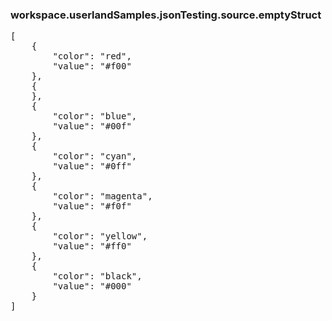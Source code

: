 ### workspace.userlandSamples.jsonTesting.source.emptyStruct
<pre>[	{		"color": "red",		"value": "#f00"	},	{	},	{		"color": "blue",		"value": "#00f"	},	{		"color": "cyan",		"value": "#0ff"	},	{		"color": "magenta",		"value": "#f0f"	},	{		"color": "yellow",		"value": "#ff0"	},	{		"color": "black",		"value": "#000"	}]
</pre>